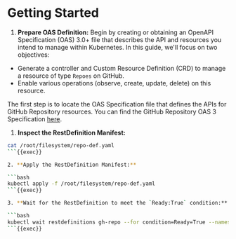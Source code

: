 # Getting Started

1. **Prepare OAS Definition:** Begin by creating or obtaining an OpenAPI Specification (OAS) 3.0+ file that describes the API and resources you intend to manage within Kubernetes. In this guide, we'll focus on two objectives:
- Generate a controller and Custom Resource Definition (CRD) to manage a resource of type `Repoes` on GitHub.
- Enable various operations (observe, create, update, delete) on this resource.

The first step is to locate the OAS Specification file that defines the APIs for GitHub Repository resources. You can find the GitHub Repository OAS 3 Specification [here](https://github.com/krateoplatformops/github-oas3/blob/3-add-repo/repo.yaml).

1. **Inspect the RestDefinition Manifest:**

```bash
cat /root/filesystem/repo-def.yaml
```{{exec}}

2. **Apply the RestDefinition Manifest:**

```bash
kubectl apply -f /root/filesystem/repo-def.yaml
```{{exec}}

3. **Wait for the RestDefinition to meet the `Ready:True` condition:**

```bash
kubectl wait restdefinitions gh-repo --for condition=Ready=True --namespace gh-system --timeout=600s
```{{exec}}